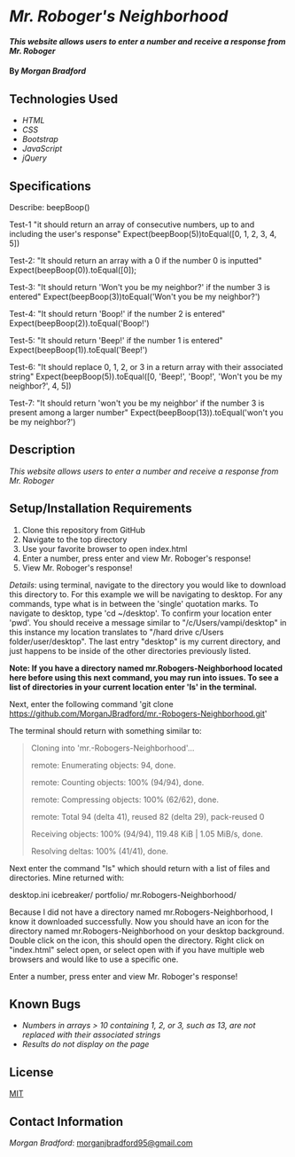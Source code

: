 # _Mr. Roboger's Neighborhood_

#### _This website allows users to enter a number and receive a response from Mr. Roboger_

#### By _**Morgan Bradford**_

## Technologies Used

* _HTML_
* _CSS_
* _Bootstrap_
* _JavaScript_
* _jQuery_

## Specifications

Describe: beepBoop()

Test-1 "it should return an array of consecutive numbers, up to and including the user's response"
Expect(beepBoop(5))toEqual([0, 1, 2, 3, 4, 5])

Test-2: "It should return an array with a 0 if the number 0 is inputted"
Expect(beepBoop(0)).toEqual([0]);

Test-3: "It should return 'Won't you be my neighbor?' if the number 3 is entered"
Expect(beepBoop(3))toEqual('Won't you be my neighbor?')

Test-4: "It should return 'Boop!' if the number 2 is entered"
Expect(beepBoop(2)).toEqual('Boop!')

Test-5: "It should return 'Beep!' if the number 1 is entered"
Expect(beepBoop(1)).toEqual('Beep!')

Test-6: "It should replace 0, 1, 2, or 3 in a return array with their associated string"
Expect(beepBoop(5)).toEqual([0, 'Beep!', 'Boop!', 'Won't you be my neighbor?', 4, 5])

Test-7: "It should return 'won't you be my neighbor' if the number 3 is present among a larger number"
Expect(beepBoop(13)).toEqual('won't you be my neighbor?')


## Description

_This website allows users to enter a number and receive a response from Mr. Roboger_

## Setup/Installation Requirements

1. Clone this repository from GitHub
2. Navigate to the top directory
3. Use your favorite browser to open index.html
4. Enter a number, press enter and view Mr. Roboger's response!
5. View Mr. Roboger's response!

_Details_: using terminal, navigate to the directory you would like to download this directory to. For this example we will be navigating to desktop. For any commands, type what is in between the 'single' quotation marks. To navigate to desktop, type 'cd ~/desktop'. To confirm your location enter 'pwd'. You should receive a message similar to "/c/Users/vampi/desktop" in this instance my location translates to "/hard drive c/Users folder/user/desktop". The last entry "desktop" is my current directory, and just happens to be inside of the other directories previously listed.

**Note: If you have a directory named mr.Robogers-Neighborhood located here before using this next command, you may run into issues. To see a list of directories in your current location enter 'ls' in the terminal.**

Next, enter the following command 'git clone https://github.com/MorganJBradford/mr.-Robogers-Neighborhood.git'

The terminal should return with something similar to:

> Cloning into 'mr.-Robogers-Neighborhood'...
>
> remote: Enumerating objects: 94, done.
>
> remote: Counting objects: 100% (94/94), done.
>
> remote: Compressing objects: 100% (62/62), done.
>
> remote: Total 94 (delta 41), reused 82 (delta 29), pack-reused 0
>
> Receiving objects: 100% (94/94), 119.48 KiB | 1.05 MiB/s, done.
>
> Resolving deltas: 100% (41/41), done.

Next enter the command "ls" which should return with a list of files and directories. Mine returned with:

desktop.ini icebreaker/ portfolio/ mr.Robogers-Neighborhood/

Because I did not have a directory named mr.Robogers-Neighborhood, I know it downloaded successfully. Now you should have an icon for the directory named mr.Robogers-Neighborhood on your desktop background. Double click on the icon, this should open the directory. Right click on "index.html" select open, or select open with if you have multiple web browsers and would like to use a specific one.

Enter a number, press enter and view Mr. Roboger's response!

## Known Bugs

* _Numbers in arrays > 10 containing 1, 2, or 3, such as 13, are not replaced with their associated strings_
* _Results do not display on the page_

## License

[MIT](LICENSE.txt)

## Contact Information

_Morgan Bradford_: morganjbradford95@gmail.com